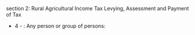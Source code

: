 section 2: Rural Agricultural Income Tax Levying, Assessment and Payment of Tax

<ul>
			<li>4 - : Any person or group of persons:<ul>
			</ul></li></ul>